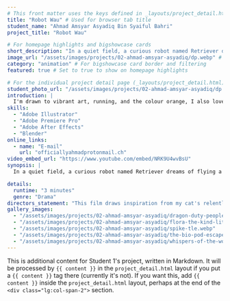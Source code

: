 ```yaml
---
# This front matter uses the keys defined in _layouts/project_detail.html
title: "Robot Wau" # Used for browser tab title
student_name: "Ahmad Amsyar Asyadiq Bin Syaiful Bahri"
project_title: "Robot Wau"

# For homepage highlights and bigshowcase cards
short_description: "In a quiet field, a curious robot named Retriever dreams of flying a traditional Malaysian WAU kite but lacks the necessary technique."
image_url: "/assets/images/projects/02-ahmad-amsyar-asyadiq/dp.webp" # Card image
category: "animation" # For bigshowcase card border and filtering
featured: true # Set to true to show on homepage highlights

# For the individual project detail page (_layouts/project_detail.html)
student_photo_url: "/assets/images/projects/02-ahmad-amsyar-asyadiq/dp.webp"
introduction: |
  I'm drawn to vibrant art, running, and the colour orange, I also love tech. My free time involves exploring gadgets and watching 3D animation with Wall-E is my top pick.
skills:
  - "Adobe Illustrator"
  - "Adobe Premiere Pro"
  - "Adobe After Effects"
  - "Blender"
online_links:
  - name: "E-mail"
    url: "officiallyahmadprotonmail.ch"
video_embed_url: "https://www.youtube.com/embed/NRK9U4wvBsU"
synopsis: |
  In a quiet field, a curious robot named Retriever dreams of flying a traditional Malaysian WAU kite but lacks the necessary technique. Retriever's eager attempts lead to repeated failures and frustration, as it initially fails to grasp the importance of timing and wind. After pausing to patiently observe its surroundings and the wind's flow, Retriever attempts again, successfully launching the kite high into the sky and feeling a sense of accomplishment. However, a sudden strong gust causes the kite to crash, leaving Retriever disheartened. After reflection, the robot chooses not to give up, understanding that setbacks are a natural part of the learning process, and prepares to try again.

details:
  runtime: "3 minutes"
  genre: "Drama"
directors_statement: "This film draws inspiration from my cat's relentless spirit, how they amusingly try to make every object a toy. That persistent, sometimes temperamental drive directly influenced Retriever's character and journey to master the WAU kite, celebrating the simple, humorous charm found in never giving up."
gallery_images:
  - "/assets/images/projects/02-ahmad-amsyar-asyadiq/dragon-duty-people-fear.webp"
  - "/assets/images/projects/02-ahmad-amsyar-asyadiq/flora-the-kind-little-fish.webp"
  - "/assets/images/projects/02-ahmad-amsyar-asyadiq/spike-tle.webp"
  - "/assets/images/projects/02-ahmad-amsyar-asyadiq/the-bio-pod-escape.webp"
  - "/assets/images/projects/02-ahmad-amsyar-asyadiq/whispers-of-the-woods-shout-of-the-bloom.webp"
---
```

<!-- You can add more content here in Markdown if needed, it will appear after the gallery -->
This is additional content for Student 1's project, written in Markdown.
It will be processed by `{{ content }}` in the `project_detail.html` layout if you put a `{{ content }}` tag there (currently it's not).
If you want this, add `{{ content }}` inside the `project_detail.html` layout, perhaps at the end of the `<div class="lg:col-span-2">` section.